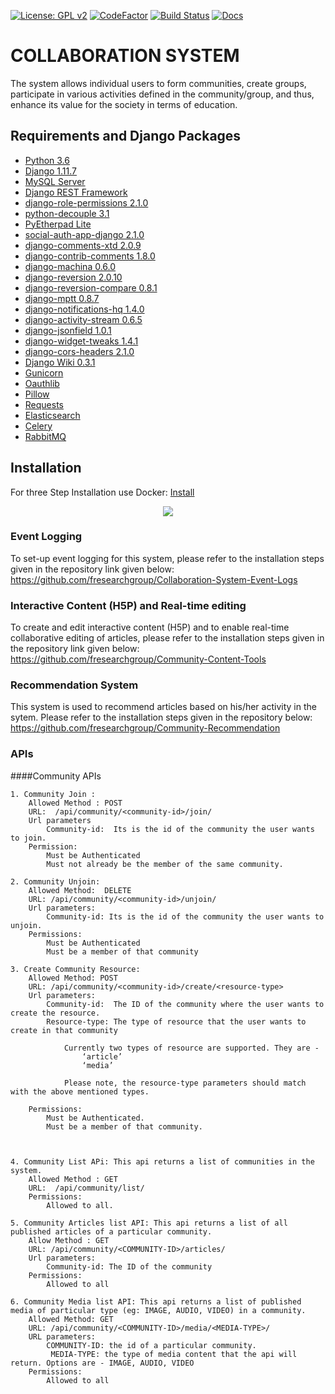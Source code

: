 [![License: GPL v2](https://img.shields.io/badge/License-GPL%20v2-blue.svg)](https://www.gnu.org/licenses/old-licenses/gpl-2.0.en.html)
[![CodeFactor](https://www.codefactor.io/repository/github/fresearchgroup/collaboration-system/badge)](https://www.codefactor.io/repository/github/fresearchgroup/collaboration-system)
[![Build Status](https://travis-ci.org/fresearchgroup/Collaboration-System.svg?branch=master)](https://travis-ci.org/fresearchgroup/Collaboration-System)
[![Docs](https://img.shields.io/badge/Docs-View-blue.svg)](https://fresearchgroup.github.io/docs-collaboration-system/)

# COLLABORATION SYSTEM
The system allows individual users to form communities, create groups, participate in various activities defined in the community/group, and thus, enhance its value for the society in terms of education.

## Requirements and Django Packages
* [Python 3.6](https://python.org/)
* [Django 1.11.7](https://www.djangoproject.com/)
* [MySQL Server](https://www.mysql.com/)
* [Django REST Framework](http://www.django-rest-framework.org/)
* [django-role-permissions 2.1.0](https://djangopackages.org/packages/p/django-role-permissions/)
* [python-decouple 3.1](https://djangopackages.org/packages/p/python-decouple/)
* [PyEtherpad Lite](https://github.com/devjones/PyEtherpadLite)
* [social-auth-app-django 2.1.0](https://djangopackages.org/packages/p/social-app-django/)
* [django-comments-xtd 2.0.9](https://djangopackages.org/packages/p/django-comments-xtd/)
* [django-contrib-comments 1.8.0](https://djangopackages.org/packages/p/django-contrib-comments/)
* [django-machina 0.6.0](https://djangopackages.org/packages/p/django-machina/)
* [django-reversion 2.0.10](https://djangopackages.org/packages/p/django-reversion/)
* [django-reversion-compare 0.8.1](https://djangopackages.org/packages/p/django-reversion-compare/)
* [django-mptt 0.8.7](https://djangopackages.org/packages/p/django-mptt/)
* [django-notifications-hq 1.4.0](https://djangopackages.org/packages/p/django-notifications-hq/)
* [django-activity-stream 0.6.5](https://djangopackages.org/packages/p/django-activity-stream/)
* [django-jsonfield 1.0.1](https://djangopackages.org/packages/p/schinckel-django-jsonfield/)
* [django-widget-tweaks 1.4.1](https://djangopackages.org/packages/p/django-widget-tweaks/)
* [django-cors-headers 2.1.0](https://djangopackages.org/packages/p/django-cors-headers/)
* [Django Wiki 0.3.1](https://djangopackages.org/packages/p/django-wiki/)
* [Gunicorn](https://pypi.org/project/gunicorn/)
* [Oauthlib](https://pypi.org/project/oauthlib/)
* [Pillow](https://pypi.org/project/Pillow/)
* [Requests](https://pypi.org/project/requests/)
* [Elasticsearch](https://pypi.org/project/elasticsearch/)
* [Celery](https://pypi.org/project/django-celery/)
* [RabbitMQ](https://github.com/rabbitmq/rabbitmq-server)

## Installation 

For three Step Installation use Docker: [Install](https://github.com/fresearchgroup/Collaboration-System/blob/n-level/install.md)

<p align="center"><img src="/temp/demo.gif?raw=true"/></p>






### Event Logging
To set-up event logging for this system, please refer to the installation steps given in the repository link given below:
https://github.com/fresearchgroup/Collaboration-System-Event-Logs

### Interactive Content (H5P) and Real-time editing
To create and edit interactive content (H5P) and to enable real-time collaborative editing of articles, please refer to the installation steps given in the repository link given below:
https://github.com/fresearchgroup/Community-Content-Tools

### Recommendation System
This system is used to recommend articles based on his/her activity in the sytem. Please refer to the installation steps given in the repository below:
https://github.com/fresearchgroup/Community-Recommendation

### APIs 

   ####Community APIs

	1. Community Join :
		Allowed Method : POST
		URL:  /api/community/<community-id>/join/
		Url parameters
			Community-id:  Its is the id of the community the user wants to join. 
		Permission:
			Must be Authenticated
			Must not already be the member of the same community.

	2. Community Unjoin:
		Allowed Method:  DELETE
		URL: /api/community/<community-id>/unjoin/
		Url parameters:
			Community-id: Its is the id of the community the user wants to unjoin. 
		Permissions:
			Must be Authenticated
			Must be a member of that community 

	3. Create Community Resource:
		Allowed Method: POST
		URL: /api/community/<community-id>/create/<resource-type>
		Url parameters:
			Community-id:  The ID of the community where the user wants to create the resource.
			Resource-type: The type of resource that the user wants to create in that community 
				
				Currently two types of resource are supported. They are -
					‘article’
					‘media’

				Please note, the resource-type parameters should match with the above mentioned types.

		Permissions:
			Must be Authenticated.
			Must be a member of that community.



	4. Community List APi: This api returns a list of communities in the system.
		Allowed Method : GET
		URL:  /api/community/list/
	 	Permissions: 
			Allowed to all.

	5. Community Articles list API: This api returns a list of all published articles of a particular community.
		Allow Method : GET
		URL: /api/community/<COMMUNITY-ID>/articles/
		Url parameters: 
			Community-id: The ID of the community
		Permissions:
			Allowed to all

	6. Community Media list API: This api returns a list of published media of particular type (eg: IMAGE, AUDIO, VIDEO) in a community.
		Allowed Method: GET
		URL: /api/community/<COMMUNITY-ID>/media/<MEDIA-TYPE>/
		URL parameters:
			COMMUNITY-ID: the id of a particular community.
			 MEDIA-TYPE: the type of media content that the api will return. Options are - IMAGE, AUDIO, VIDEO
		Permissions: 
			Allowed to all



